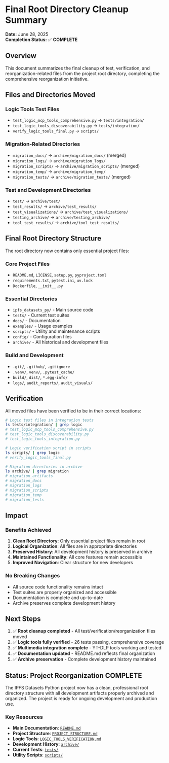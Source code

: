 # Final Root Directory Cleanup Summary

**Date:** June 28, 2025  
**Completion Status:** ✅ **COMPLETE**

## Overview

This document summarizes the final cleanup of test, verification, and reorganization-related files from the project root directory, completing the comprehensive reorganization initiative.

## Files and Directories Moved

### Logic Tools Test Files
- `test_logic_mcp_tools_comprehensive.py` → `tests/integration/`
- `test_logic_tools_discoverability.py` → `tests/integration/`
- `verify_logic_tools_final.py` → `scripts/`

### Migration-Related Directories
- `migration_docs/` → `archive/migration_docs/` (merged)
- `migration_logs/` → `archive/migration_logs/`
- `migration_scripts/` → `archive/migration_scripts/` (merged)
- `migration_temp/` → `archive/migration_temp/`
- `migration_tests/` → `archive/migration_tests/` (merged)

### Test and Development Directories
- `test/` → `archive/test/`
- `test_results/` → `archive/test_results/`
- `test_visualizations/` → `archive/test_visualizations/`
- `testing_archive/` → `archive/testing_archive/`
- `tool_test_results/` → `archive/tool_test_results/`

## Final Root Directory Structure

The root directory now contains only essential project files:

### Core Project Files
- `README.md`, `LICENSE`, `setup.py`, `pyproject.toml`
- `requirements.txt`, `pytest.ini`, `uv.lock`
- `Dockerfile`, `__init__.py`

### Essential Directories
- `ipfs_datasets_py/` - Main source code
- `tests/` - Current test suites
- `docs/` - Documentation
- `examples/` - Usage examples
- `scripts/` - Utility and maintenance scripts
- `config/` - Configuration files
- `archive/` - All historical and development files

### Build and Development
- `.git/`, `.github/`, `.gitignore`
- `.venv/`, `venv/`, `.pytest_cache/`
- `build/`, `dist/`, `*.egg-info/`
- `logs/`, `audit_reports/`, `audit_visuals/`

## Verification

All moved files have been verified to be in their correct locations:

```bash
# Logic test files in integration tests
ls tests/integration/ | grep logic
# test_logic_mcp_tools_comprehensive.py
# test_logic_tools_discoverability.py
# test_logic_tools_integration.py

# Logic verification script in scripts
ls scripts/ | grep logic
# verify_logic_tools_final.py

# Migration directories in archive
ls archive/ | grep migration
# migration_artifacts
# migration_docs
# migration_logs
# migration_scripts
# migration_temp
# migration_tests
```

## Impact

### Benefits Achieved
1. **Clean Root Directory**: Only essential project files remain in root
2. **Logical Organization**: All files are in appropriate directories
3. **Preserved History**: All development history is preserved in archive
4. **Maintained Functionality**: All core features remain accessible
5. **Improved Navigation**: Clear structure for new developers

### No Breaking Changes
- All source code functionality remains intact
- Test suites are properly organized and accessible
- Documentation is complete and up-to-date
- Archive preserves complete development history

## Next Steps

1. ✅ **Root cleanup completed** - All test/verification/reorganization files moved
2. ✅ **Logic tools fully verified** - 26 tests passing, comprehensive coverage
3. ✅ **Multimedia integration complete** - YT-DLP tools working and tested
4. ✅ **Documentation updated** - README.md reflects final organization
5. ✅ **Archive preservation** - Complete development history maintained

## Status: Project Reorganization COMPLETE

The IPFS Datasets Python project now has a clean, professional root directory structure with all development artifacts properly archived and organized. The project is ready for ongoing development and production use.

### Key Resources
- **Main Documentation**: [`README.md`](../README.md)
- **Project Structure**: [`PROJECT_STRUCTURE.md`](../PROJECT_STRUCTURE.md)  
- **Logic Tools**: [`LOGIC_TOOLS_VERIFICATION.md`](LOGIC_TOOLS_VERIFICATION.md)
- **Development History**: [`archive/`](../archive/)
- **Current Tests**: [`tests/`](../tests/)
- **Utility Scripts**: [`scripts/`](../scripts/)
